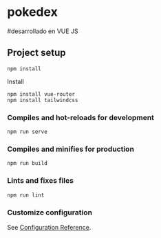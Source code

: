 # pokedex
#desarrollado en VUE JS
## Project setup
```
npm install
```
Install
```
npm install vue-router
npm install tailwindcss
```
### Compiles and hot-reloads for development
```
npm run serve
```

### Compiles and minifies for production
```
npm run build
```

### Lints and fixes files
```
npm run lint
```

### Customize configuration
See [Configuration Reference](https://cli.vuejs.org/config/).
